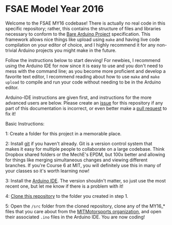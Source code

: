 # FSAE Model Year 2016

Welcome to the FSAE MY16 codebase! There is actually no real code in this specific repository; rather, this contains the structure of files and libraries necessary to conform to the [Bare Arduino Project](https://github.com/ladislas/Bare-Arduino-Project) specification. This framework allows nice things like upload using `make` and having live code compilation on your editor of choice, and I highly recommend it for any non-trivial Arduino projects you might make in the future.

Follow the instructions below to start devving! For newbies, I recommend using the Arduino IDE for now since it is easy to use and you don't need to mess with the command line; as you become more proficient and develop a favorite text editor, I recommend reading about how to use `make` and `make upload` to compile and run your code without needing to be in the Arduino editor. 

Arduino-IDE instructions are given first, and instructions for the more advanced users are below. Please create an [issue](https://guides.github.com/features/issues/) for this repository if any part of this documentation is incorrect, or even better make a [pull request](https://help.github.com/articles/about-pull-requests/) to fix it!

Basic Instructions:

1: Create a folder for this project in a memorable place.

2: Install [git](https://git-scm.com/book/en/v2/Getting-Started-Installing-Git) if you haven't already. Git is a version control system that makes it easy for multiple people to collaborate on a large codebase. Think Dropbox shared folders or the MechE's EPDM, but 100x better and allowing for things like merging simultaneous changes and viewing different branches. If you're Course 6 at MIT, you will definitely use this in many of your classes so it's worth learning now!

3: Install the [Arduino IDE](https://www.arduino.cc/en/Main/Software). The version shouldn't matter, so just use the most recent one, but let me know if there is a problem with it!

4: [Clone this repository](https://help.github.com/articles/cloning-a-repository/) to the folder you created in step 1.

5: Open the `/src` folder from the cloned repository, clone any of the MY16\_* files that you care about from the [MITMotorsports organization](https://github.com/MITMotorsports), and open their associated `.ino` files in the Arduino IDE. You are now coding!

